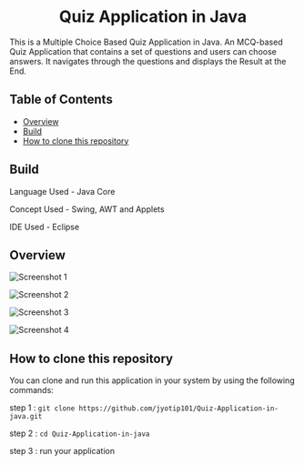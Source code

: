 <h1 align="center">Quiz Application in Java</h1>
  
This is a Multiple Choice Based Quiz Application in Java. An MCQ-based Quiz Application that contains a set of questions and users can choose answers. It navigates through the questions and displays the Result at the End.

<!-- TABLE OF CONTENTS -->

## Table of Contents

<!-- - [Demo](#demo) -->
- [Overview](#overview) 
- [Build](#build)
- [How to clone this repository](#how-to-clone-this-repository)

<!-- DEMO -->
<!-- 
## Demo

[Todo App](https://jyotip101.github.io/Todo-App-in-ReactJS)  
 -->
<!-- Build  -->

## Build   

Language Used -  Java Core 

Concept Used - Swing, AWT and Applets

IDE Used - Eclipse

<!-- OVERVIEW -->

## Overview 

![Screenshot 1](https://user-images.githubusercontent.com/66724598/139176938-a6c22367-9727-4fa3-8ad7-aa0e7fe0f4c2.png)

![Screenshot 2 ](https://user-images.githubusercontent.com/66724598/139176943-596d2b8a-49d6-477d-8983-e4fb583dacb3.png)

![Screenshot 3](https://user-images.githubusercontent.com/66724598/139176956-91266df6-569e-4d43-9a15-6d12d4c30b67.png)

![Screenshot 4](https://user-images.githubusercontent.com/66724598/139176961-67645dd6-a888-4e74-a4f6-cf71f1b00b04.png)

## How to clone this repository

You can clone and run this application in your system by using the following commands:
 
step 1 : `git clone https://github.com/jyotip101/Quiz-Application-in-java.git`

step 2 : `cd Quiz-Application-in-java`

step 3 : run your application
 
